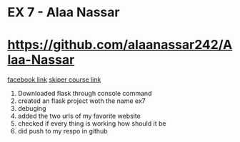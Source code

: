 # EX 7 - Alaa Nassar


#   https://github.com/alaanassar242/Alaa-Nassar



[facebook link](www.wikipedia.org)
[skiper course link](ed.ted.com)



1. Downloaded flask through console command 
2. created an flask project woth the name ex7
3. debuging
4. added the two urls of my favorite website
5. checked if every thing is working how should it be
6. did push to my respo in github




